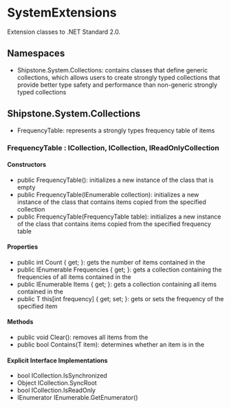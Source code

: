 # SystemExtensions

Extension classes to .NET Standard 2.0.

## Namespaces
- Shipstone.System.Collections: contains classes that define generic collections, which allows users to create strongly typed collections that provide better type safety and performance than non-generic strongly typed collections

## Shipstone.System.Collections
- FrequencyTable<T>: represents a strongly types frequency table of items

### FrequencyTable<T> : ICollection, ICollection<T>, IReadOnlyCollection<T>
#### Constructors
- public FrequencyTable(): initializes a new instance of the <see cref="FrequencyTable{T}" /> class that is empty
- public FrequencyTable(IEnumerable<T> collection): initializes a new instance of the <see cref="FrequencyTable{T}" /> class that contains items copied from the specified collection
- public FrequencyTable(FrequencyTable<T> table): initializes a new instance of the <see cref="FrequencyTable{T}" /> class that contains items copied from the specified frequency table

#### Properties
- public int Count { get; }: gets the number of items contained in the <see cref="FrequencyTable{T}" />
- public IEnumerable<int> Frequencies { get; }: gets a collection containing the frequencies of all items contained in the <see cref="FrequencyTable{T}" />
- public IEnumerable<T> Items { get; }: gets a collection containing all items contained in the <see cref="FrequencyTable{T}" />
- public T this[int frequency] { get; set; }: gets or sets the frequency of the specified item

#### Methods
- public void Clear(): removes all items from the <see cref="FrequencyTable{T}" />
- public bool Contains(T item): determines whether an item is in the <see cref="FrequencyTable{T}" />

#### Explicit Interface Implementations
- bool ICollection.IsSynchronized
- Object ICollection.SyncRoot
- bool ICollection<T>.IsReadOnly
- IEnumerator IEnumerable.GetEnumerator()
